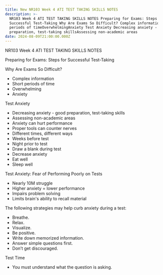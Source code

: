 ```yaml
---
title: New NR103 Week 4 ATI TEST TAKING SKILLS NOTES
description: >-
  NR103 Week 4 ATI TEST TAKING SKILLS NOTES Preparing for Exams: Steps for
  Successful Test-Taking Why Are Exams So Difficult? Complex informationShort
  periods of timeOverwhelmingAnxiety Test Anxiety Decreasing anxiety - good
  preparation, test-taking skillsAssessing non-academic areas
date: 2024-08-09T21:00:00.000Z
---
```


NR103 Week 4 ATI TEST TAKING SKILLS NOTES

Preparing for Exams: Steps for Successful Test-Taking

Why Are Exams So Difficult?

* Complex information
* Short periods of time
* Overwhelming
* Anxiety

Test Anxiety

* Decreasing anxiety - good preparation, test-taking skills
* Assessing non-academic areas
* Anxiety can hurt performance
* Proper tools can counter nerves
* Different times, different ways
* Weeks before test
* Night prior to test
* Draw a blank during test
* Decrease anxiety
* Eat well
* Sleep well

Test Anxiety: Fear of Performing Poorly on Tests

* Nearly 10M struggle
* Higher anxiety = lower performance
* Impairs problem solving
* Limits brain's ability to recall material

The following strategies may help curb anxiety during a test:

* Breathe.
* Relax.
* Visualize.
* Be positive.
* Write down memorized information.
* Answer simple questions first.
* Don’t get discouraged.

Test Time

* You must understand what the question is asking.
